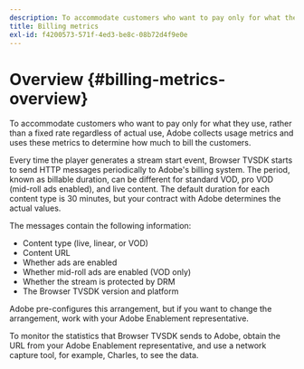 ```yaml
---
description: To accommodate customers who want to pay only for what they use, rather than a fixed rate regardless of actual use, Adobe collects usage metrics and uses these metrics to determine how much to bill the customers.
title: Billing metrics
exl-id: f4200573-571f-4ed3-be8c-08b72d4f9e0e
---
```

# Overview {#billing-metrics-overview}

To accommodate customers who want to pay only for what they use, rather than a fixed rate regardless of actual use, Adobe collects usage metrics and uses these metrics to determine how much to bill the customers.

Every time the player generates a stream start event, Browser TVSDK starts to send HTTP messages periodically to Adobe's billing system. The period, known as billable duration, can be different for standard VOD, pro VOD (mid-roll ads enabled), and live content. The default duration for each content type is 30 minutes, but your contract with Adobe determines the actual values.

The messages contain the following information:

* Content type (live, linear, or VOD) 
* Content URL 
* Whether ads are enabled 
* Whether mid-roll ads are enabled (VOD only) 
* Whether the stream is protected by DRM 
* The Browser TVSDK version and platform

Adobe pre-configures this arrangement, but if you want to change the arrangement, work with your Adobe Enablement representative.

To monitor the statistics that Browser TVSDK sends to Adobe, obtain the URL from your Adobe Enablement representative, and use a network capture tool, for example, Charles, to see the data.
